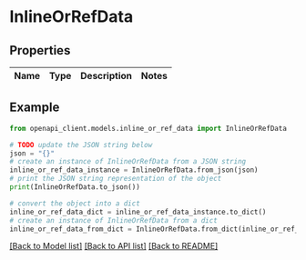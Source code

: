 # InlineOrRefData


## Properties

Name | Type | Description | Notes
------------ | ------------- | ------------- | -------------

## Example

```python
from openapi_client.models.inline_or_ref_data import InlineOrRefData

# TODO update the JSON string below
json = "{}"
# create an instance of InlineOrRefData from a JSON string
inline_or_ref_data_instance = InlineOrRefData.from_json(json)
# print the JSON string representation of the object
print(InlineOrRefData.to_json())

# convert the object into a dict
inline_or_ref_data_dict = inline_or_ref_data_instance.to_dict()
# create an instance of InlineOrRefData from a dict
inline_or_ref_data_from_dict = InlineOrRefData.from_dict(inline_or_ref_data_dict)
```
[[Back to Model list]](../README.md#documentation-for-models) [[Back to API list]](../README.md#documentation-for-api-endpoints) [[Back to README]](../README.md)


